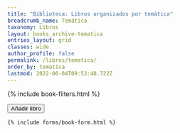 ```yaml
---
title: "Biblioteca: Libros organizados por temática"
breadcrumb_name: Temática
taxonomy: Libros
layout: books_archive-tematica
entries_layout: grid
classes: wide
author_profile: false
permalink: /libros/tematica/
order_by: tematica
lastmod: 2022-06-04T09:53:48.722Z
---
```


{% include book-filters.html %}
<div>
    <span class="d-inline">
        <button class="btn btn-sm btn-primary" id="new-item" style="">
            <i class="fas fa-fw fa-plus"></i> Añadir libro
        </button>
    </span>

    {% include forms/book-form.html %} 
</div>



